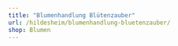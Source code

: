 ```yaml
---
title: "Blumenhandlung Blütenzauber"
url: /hildesheim/blumenhandlung-bluetenzauber/
shop: Blumen
---
```

